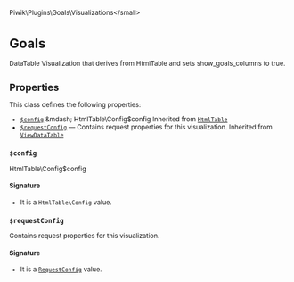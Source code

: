 <small>Piwik\Plugins\Goals\Visualizations\</small>

Goals
=====

DataTable Visualization that derives from HtmlTable and sets show_goals_columns to true.

Properties
----------

This class defines the following properties:

- [`$config`](#$config) &mdash; HtmlTable\Config$config Inherited from [`HtmlTable`](../../../../Piwik/Plugins/CoreVisualizations/Visualizations/HtmlTable.md)
- [`$requestConfig`](#$requestconfig) &mdash; Contains request properties for this visualization. Inherited from [`ViewDataTable`](../../../../Piwik/Plugin/ViewDataTable.md)

<a name="$config" id="$config"></a>
<a name="config" id="config"></a>
### `$config`

HtmlTable\Config$config

#### Signature

- It is a `HtmlTable\Config` value.

<a name="$requestconfig" id="$requestconfig"></a>
<a name="requestConfig" id="requestConfig"></a>
### `$requestConfig`

Contains request properties for this visualization.

#### Signature

- It is a [`RequestConfig`](../../../../Piwik/ViewDataTable/RequestConfig.md) value.
